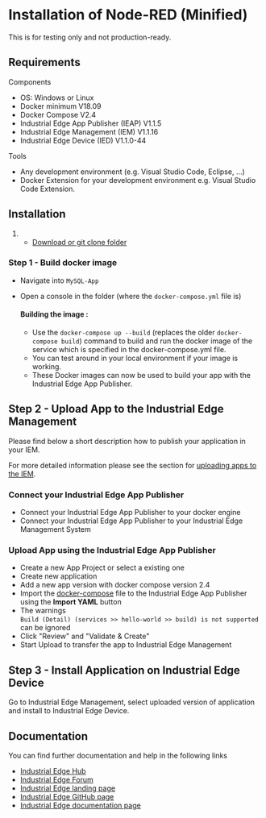# Installation of Node-RED (Minified)
This is for testing only and not production-ready.

## Requirements

Components

- OS: Windows or Linux
- Docker minimum V18.09
- Docker Compose V2.4
- Industrial Edge App Publisher (IEAP) V1.1.5
- Industrial Edge Management (IEM) V1.1.16
- Industrial Edge Device (IED) V1.1.0-44

Tools
- Any development environment (e.g. Visual Studio Code, Eclipse, …)
- Docker Extension for your development environment e.g. Visual Studio Code Extension.


## Installation
1. * [Download or git clone folder](./)

### Step 1 - Build docker image

- Navigate into `MySQL-App` 
- Open a console in the folder (where the `docker-compose.yml` file is)

  #### Building the image :

  - Use the `docker-compose up --build` (replaces the older `docker-compose build`) command to build and run the docker image of the service which is specified in the docker-compose.yml file.
  - You can test around in your local environment if your image is working.
  - These Docker images can now be used to build your app with the Industrial Edge App Publisher.

## Step 2 - Upload App to the Industrial Edge Management

Please find below a short description how to publish your application in your IEM.

For more detailed information please see the section for [uploading apps to the IEM](https://github.com/industrial-edge/upload-app-to-iem).

### Connect your Industrial Edge App Publisher

- Connect your Industrial Edge App Publisher to your docker engine
- Connect your Industrial Edge App Publisher to your Industrial Edge Management System

### Upload App using the Industrial Edge App Publisher

- Create a new App Project or select a existing one
- Create new application
- Add a new app version with docker compose version 2.4
- Import the [docker-compose](../docker-compose.yml) file to the Industrial Edge App Publisher using the **Import YAML** button
- The warnings <br> `Build (Detail) (services >> hello-world >> build) is not supported` <br> 
  can be ignored
- Click "Review" and "Validate & Create"
- Start Upload to transfer the app to Industrial Edge Management

## Step 3 - Install Application on Industrial Edge Device

Go to Industrial Edge Management, select uploaded version of application and install to Industrial Edge Device.

## Documentation
 
You can find further documentation and help in the following links

  - [Industrial Edge Hub](https://iehub.eu1.edge.siemens.cloud/#/documentation)
  - [Industrial Edge Forum](https://forum.mendix.com/link/space/industrial-edge)
  - [Industrial Edge landing page](https://new.siemens.com/global/en/products/automation/topic-areas/industrial-edge/simatic-edge.html)
  - [Industrial Edge GitHub page](https://github.com/industrial-edge)
  - [Industrial Edge documentation page](https://docs.eu1.edge.siemens.cloud/index.html)